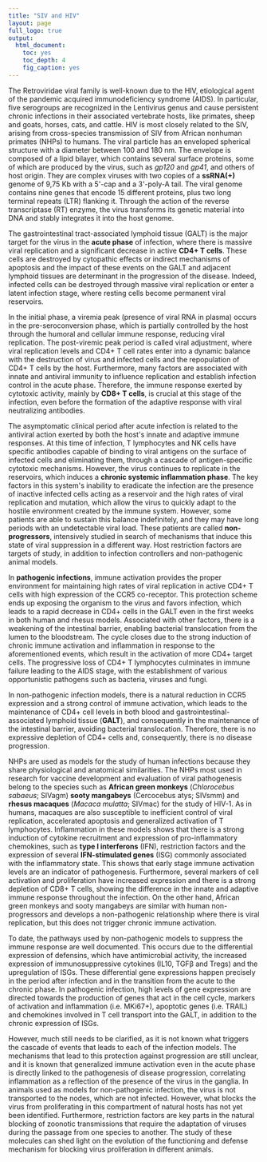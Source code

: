 ```yaml
---
title: "SIV and HIV"
layout: page
full_logo: true
output:
  html_document:
    toc: yes
    toc_depth: 4
    fig_caption: yes
---
```


The Retroviridae viral family is well-known due to the HIV, etiological agent of the pandemic acquired immunodeficiency syndrome (AIDS). In particular, five serogroups are recognized in the Lentivirus genus and cause persistent chronic infections in their associated vertebrate hosts, like primates, sheep and goats, horses, cats, and cattle. HIV is most closely related to the SIV, arising from cross-species transmission of SIV from African nonhuman primates (NHPs) to humans. The viral particle has an enveloped spherical structure with a diameter between 100 and 180 nm. The envelope is composed of a lipid bilayer, which contains several surface proteins, some of which are produced by the virus, such as *gp120* and *gp41*, and others of host origin. They are complex viruses with two copies of a **ssRNA(+)** genome of 9,75 Kb with a 5'-cap and a 3'-poly-A tail. The viral genome contains nine genes that encode 15 different proteins, plus two long terminal repeats (LTR) flanking it. Through the action of the reverse transcriptase (RT) enzyme, the virus transforms its genetic material into DNA and stably integrates it into the host genome.



The gastrointestinal tract-associated lymphoid tissue (GALT) is the major target for the virus in the **acute phase** of infection, where there is massive viral replication and a significant decrease in active **CD4+ T cells**. These cells are destroyed by cytopathic effects or indirect mechanisms of apoptosis and the impact of these events on the GALT and adjacent lymphoid tissues are determinant in the progression of the disease. Indeed, infected cells can be destroyed through massive viral replication or enter a latent infection stage, where resting cells become permanent viral reservoirs.

In the initial phase, a viremia peak (presence of viral RNA in plasma) occurs in the pre-seroconversion phase, which is partially controlled by the host through the humoral and cellular immune response, reducing viral replication. The post-viremic peak period is called viral adjustment, where viral replication levels and CD4+ T cell rates enter into a dynamic balance with the destruction of virus and infected cells and the repopulation of CD4+ T cells by the host. Furthermore, many factors are associated with innate and antiviral immunity to influence replication and establish infection control in the acute phase. Therefore, the immune response exerted by cytotoxic activity, mainly by **CD8+ T cells**, is crucial at this stage of the infection, even before the formation of the adaptive response with viral neutralizing antibodies.

The asymptomatic clinical period after acute infection is related to the antiviral action exerted by both the host's innate and adaptive immune responses. At this time of infection, T lymphocytes and NK cells have specific antibodies capable of binding to viral antigens on the surface of infected cells and eliminating them, through a cascade of antigen-specific cytotoxic mechanisms. However, the virus continues to replicate in the reservoirs, which induces a **chronic systemic inflammation phase**. The key factors in this system's inability to eradicate the infection are the presence of inactive infected cells acting as a reservoir and the high rates of viral replication and mutation, which allow the virus to quickly adapt to the hostile environment created by the immune system. However, some patients are able to sustain this balance indefinitely, and they may have long periods with an undetectable viral load. These patients are called **non-progressors**, intensively studied in search of mechanisms that induce this state of viral suppression in a different way. Host restriction factors are targets of study, in addition to infection controllers and non-pathogenic animal models.

In **pathogenic infections**, immune activation provides the proper environment for maintaining high rates of viral replication in active CD4+ T cells with high expression of the CCR5 co-receptor. This protection scheme ends up exposing the organism to the virus and favors infection, which leads to a rapid decrease in CD4+ cells in the GALT even in the first weeks in both human and rhesus models. Associated with other factors, there is a weakening of the intestinal barrier, enabling bacterial translocation from the lumen to the bloodstream. The cycle closes due to the strong induction of chronic immune activation and inflammation in response to the aforementioned events, which result in the activation of more CD4+ target cells. The progressive loss of CD4+ T lymphocytes culminates in immune failure leading to the AIDS stage, with the establishment of various opportunistic pathogens such as bacteria, viruses and fungi.

In non-pathogenic infection models, there is a natural reduction in CCR5 expression and a strong control of immune activation, which leads to the maintenance of CD4+ cell levels in both blood and gastrointestinal-associated lymphoid tissue (**GALT**), and consequently in the maintenance of the intestinal barrier, avoiding bacterial translocation. Therefore, there is no expressive depletion of CD4+ cells and, consequently, there is no disease progression.

NHPs are used as models for the study of human infections because they share physiological and anatomical similarities. The NHPs most used in research for vaccine development and evaluation of viral pathogenesis belong to the species such as **African green monkeys** (*Chlorocebus sabaeus*; SIVagm) **sooty mangabeys** (Cercocebus atys; SIVsmm) and **rhesus macaques** (*Macaca mulatta*; SIVmac) for the study of HIV-1. As in humans, macaques are also susceptible to inefficient control of viral replication, accelerated apoptosis and generalized activation of T lymphocytes. Inflammation in these models shows that there is a strong induction of cytokine recruitment and expression of pro-inflammatory chemokines, such as **type I interferons** (IFN), restriction factors and the expression of several **IFN-stimulated genes** (ISG) commonly associated with the inflammatory state. This shows that early stage immune activation levels are an indicator of pathogenesis. Furthermore, several markers of cell activation and proliferation have increased expression and there is a strong depletion of CD8+ T cells, showing the difference in the innate and adaptive immune response throughout the infection. On the other hand, African green monkeys and sooty mangabeys are similar with human non-progressors and develops a non-pathogenic relationship where there is viral replication, but this does not trigger chronic immune activation.

To date, the pathways used by non-pathogenic models to suppress the immune response are well documented. This occurs due to the differential expression of defensins, which have antimicrobial activity, the increased expression of immunosuppressive cytokines (IL10, TGFβ and Tregs) and the upregulation of ISGs. These differential gene expressions happen precisely in the period after infection and in the transition from the acute to the chronic phase. In pathogenic infection, high levels of gene expression are directed towards the production of genes that act in the cell cycle, markers of activation and inflammation (i.e. MKi67+), apoptotic genes (i.e. TRAIL) and chemokines involved in T cell transport into the GALT, in addition to the chronic expression of ISGs.

However, much still needs to be clarified, as it is not known what triggers the cascade of events that leads to each of the infection models. The mechanisms that lead to this protection against progression are still unclear, and it is known that generalized immune activation even in the acute phase is directly linked to the pathogenesis of disease progression, correlating inflammation as a reflection of the presence of the virus in the ganglia. In animals used as models for non-pathogenic infection, the virus is not transported to the nodes, which are not infected. However, what blocks the virus from proliferating in this compartment of natural hosts has not yet been identified. Furthermore, restriction factors are key parts in the natural blocking of zoonotic transmissions that require the adaptation of viruses during the passage from one species to another. The study of these molecules can shed light on the evolution of the functioning and defense mechanism for blocking virus proliferation in different animals.
